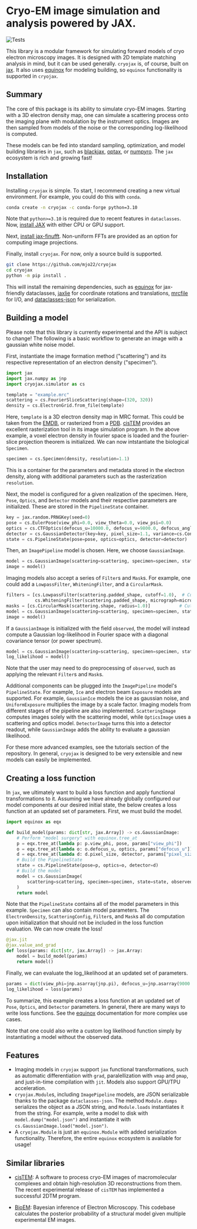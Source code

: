 # Cryo-EM image simulation and analysis powered by JAX.

![Tests](https://github.com/mjo22/cryojax/actions/workflows/testing.yaml/badge.svg)

This library is a modular framework for simulating forward models of cryo electron microscopy images. It is designed with 2D template matching analysis in mind, but it can be used generally. `cryojax` is, of course, built on [jax](https://github.com/google/jax). It also uses [equinox](https://github.com/patrick-kidger/equinox/) for modeling building, so `equinox` functionality is supported in `cryojax`.

## Summary

The core of this package is its ability to simulate cryo-EM images. Starting with a 3D electron density map, one can simulate a scattering process onto the imaging plane with modulation by the instrument optics. Images are then sampled from models of the noise or the corresponding log-likelihood is computed.

These models can be fed into standard sampling, optimization, and model building libraries in `jax`, such as [blackjax](https://github.com/blackjax-devs/blackjax), [optax](https://github.com/google-deepmind/optax), or [numpyro](https://github.com/pyro-ppl/numpyro). The `jax` ecosystem is rich and growing fast!

## Installation

Installing `cryojax` is simple. To start, I recommend creating a new virtual environment. For example, you could do this with `conda`.

```bash
conda create -n cryojax -c conda-forge python=3.10
```

Note that `python>=3.10` is required due to recent features in `dataclasses`. Now, [install JAX](https://github.com/google/jax#installation) with either CPU or GPU support.

Next, [install jax-finufft](https://github.com/dfm/jax-finufft). Non-uniform FFTs are provided as an option for computing image projections.

Finally, install `cryojax`. For now, only a source build is supported.

```bash
git clone https://github.com/mjo22/cryojax
cd cryojax
python -m pip install .
```

This will install the remaining dependencies, such as [equinox](https://github.com/patrick-kidger/equinox/) for jax-friendly dataclasses, [jaxlie](https://github.com/brentyi/jaxlie) for coordinate rotations and translations, [mrcfile](https://github.com/ccpem/mrcfile) for I/O, and [dataclasses-json](https://github.com/lidatong/dataclasses-json) for serialization.

## Building a model

Please note that this library is currently experimental and the API is subject to change! The following is a basic workflow to generate an image with a gaussian white noise model.

First, instantiate the image formation method ("scattering") and its respective representation
of an electron density ("specimen").

```python
import jax
import jax.numpy as jnp
import cryojax.simulator as cs

template = "example.mrc"
scattering = cs.FourierSliceScattering(shape=(320, 320))
density = cs.ElectronGrid.from_file(template)
```

Here, `template` is a 3D electron density map in MRC format. This could be taken from the [EMDB](https://www.ebi.ac.uk/emdb/), or rasterized from a [PDB](https://www.rcsb.org/). [cisTEM](https://github.com/timothygrant80/cisTEM) provides an excellent rasterization tool in its image simulation program. In the above example, a voxel electron density in fourier space is loaded and the fourier-slice projection theorem is initialized. We can now intstantiate the biological `Specimen`.

```python
specimen = cs.Specimen(density, resolution=1.1)
```

This is a container for the parameters and metadata stored in the electron density, along with additional parameters such as the rasterization `resolution`.

Next, the model is configured for a given realization of the specimen. Here, `Pose`, `Optics`, and `Detector` models and their respective parameters are initialized. These are stored in the `PipelineState` container.

```python
key = jax.random.PRNGKey(seed=0)
pose = cs.EulerPose(view_phi=0.0, view_theta=0.0, view_psi=0.0)
optics = cs.CTFOptics(defocus_u=10000.0, defocus_v=9800.0, defocus_angle=10.0)
detector = cs.GaussianDetector(key=key, pixel_size=1.1, variance=cs.Constant(1.0))
state = cs.PipelineState(pose=pose, optics=optics, detector=detector)
```

Then, an `ImagePipeline` model is chosen. Here, we choose `GaussianImage`.

```python
model = cs.GaussianImage(scattering=scattering, specimen=specimen, state=state)
image = model()
```

Imaging models also accept a series of `Filter`s and `Mask`s. For example, one could add a `LowpassFilter`, `WhiteningFilter`, and a `CircularMask`.

```python
filters = [cs.LowpassFilter(scattering.padded_shape, cutoff=1.0),  # Cutoff modes above Nyquist frequency
           cs.WhiteningFilter(scattering.padded_shape, micrograph=micrograph)]
masks = [cs.CircularMask(scattering.shape, radius=1.0)]           # Cutoff pixels above radius equal to (half) image size
model = cs.GaussianImage(scattering=scattering, specimen=specimen, state=state, filters=filters, masks=masks)
image = model()
```

If a `GaussianImage` is initialized with the field `observed`, the model will instead compute a Gaussian log-likelihood in Fourier space with a diagonal covariance tensor (or power spectrum).

```python
model = cs.GaussianImage(scattering=scattering, specimen=specimen, state=state, observed=observed)
log_likelihood = model()
```

Note that the user may need to do preprocessing of `observed`, such as applying the relevant `Filter`s and `Mask`s.

Additional components can be plugged into the `ImagePipeline` model's `PipelineState`. For example, `Ice` and electron beam `Exposure` models are supported. For example, `GaussianIce` models the ice as gaussian noise, and `UniformExposure` multiplies the image by a scale factor. Imaging models from different stages of the pipeline are also implemented. `ScatteringImage` computes images solely with the scattering model, while `OpticsImage` uses a scattering and optics model. `DetectorImage` turns this into a detector readout, while `GaussianImage` adds the ability to evaluate a gaussian likelihood.

For these more advanced examples, see the tutorials section of the repository. In general, `cryojax` is designed to be very extensible and new models can easily be implemented.

## Creating a loss function

In `jax`, we ultimately want to build a loss function and apply functional transformations to it. Assuming we have already globally configured our model components at our desired initial state, the below creates a loss function at an updated set of parameters. First, we must build the model.

```python
import equinox as eqx

def build_model(params: dict[str, jax.Array]) -> cs.GaussianImage:
    # Perform "model surgery" with equinox.tree_at
    p = eqx.tree_at(lambda p: p.view_phi, pose, params["view_phi"])
    o = eqx.tree_at(lambda o: o.defocus_u, optics, params["defocus_u"])
    d = eqx.tree_at(lambda d: d.pixel_size, detector, params["pixel_size"])
    # Build the PipelineState
    state = cs.PipelineState(pose=p, optics=o, detector=d)
    # Build the model
    model = cs.GaussianImage(
        scattering=scattering, specimen=specimen, state=state, observed=observed
    )
    return model
```

Note that the `PipelineState` contains all of the model parameters in this example. `Specimen` can also contain model parameters. The `ElectronDensity`, `ScatteringConfig`, `Filter`s, and `Mask`s all do computation upon initialization that should not be included in the loss function evaluation. We can now create the loss!

```python
@jax.jit
@jax.value_and_grad
def loss(params: dict[str, jax.Array]) -> jax.Array:
    model = build_model(params)
    return model()
```

Finally, we can evaluate the log_likelihood at an updated set of parameters.

```python
params = dict(view_phi=jnp.asarray(jnp.pi), defocus_u=jnp.asarray(9000.0), pixel_size=jnp.asarray(1.30))
log_likelihood = loss(params)
```

To summarize, this example creates a loss function at an updated set of `Pose`, `Optics`, and `Detector` parameters. In general, there are many ways to write loss functions. See the [equinox](https://github.com/patrick-kidger/equinox/) documentation for more complex use cases.

Note that one could also write a custom log likelihood function simply by instantiating a model without the observed data.

## Features

- Imaging models in `cryojax` support `jax` functional transformations, such as automatic differentiation with `grad`, paralellization with `vmap` and `pmap`, and just-in-time compilation with `jit`. Models also support GPU/TPU acceleration.
- `cryojax.Module`s, including `ImagePipeline` models, are JSON serializable thanks to the package `dataclasses-json`. The method `Module.dumps` serializes the object as a JSON string, and `Module.loads` instantiates it from the string. For example, write a model to disk with `model.dump("model.json")` and instantiate it with `cs.GaussianImage.load("model.json")`.
- A `cryojax.Module` is just an `equinox.Module` with added serialization functionality. Therefore, the entire `equinox` ecosystem is available for usage!

## Similar libraries

- [cisTEM](https://github.com/timothygrant80/cisTEM): A software to process cryo-EM images of macromolecular complexes and obtain high-resolution 3D reconstructions from them. The recent experimental release of `cisTEM` has implemented a successful 2DTM program.

- [BioEM](https://github.com/bio-phys/BioEM): Bayesian inference of Electron Microscopy. This codebase calculates the posterior probability of a structural model given multiple experimental EM images.
